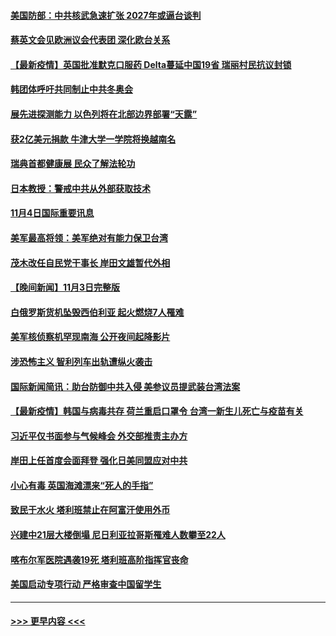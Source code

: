 #### [美国防部：中共核武急速扩张 2027年或逼台谈判](../pages/prog202/a103260704.md?t=11051001) 
#### [蔡英文会见欧洲议会代表团 深化欧台关系](../pages/prog202/a103260676.md?t=11051001) 
#### [【最新疫情】英国批准默克口服药 Delta蔓延中国19省 瑞丽村民抗议封锁](../pages/prog202/a103260483.md?t=11051001) 
#### [韩团体呼吁共同制止中共冬奥会](../pages/prog202/a103260367.md?t=11051001) 
#### [展先进探测能力 以色列将在北部边界部署“天露”](../pages/prog202/a103260321.md?t=11051001) 
#### [获2亿美元捐款 牛津大学一学院将换越南名](../pages/prog202/a103260324.md?t=11051001) 
#### [瑞典首都健康展 民众了解法轮功](../pages/prog202/a103260258.md?t=11051001) 
#### [日本教授：警戒中共从外部获取技术](../pages/prog202/a103260174.md?t=11051001) 
#### [11月4日国际重要讯息](../pages/prog202/a103260149.md?t=11051001) 
#### [美军最高将领：美军绝对有能力保卫台湾](../pages/prog202/a103260078.md?t=11051001) 
#### [茂木改任自民党干事长 岸田文雄暂代外相](../pages/prog202/a103260045.md?t=11051001) 
#### [【晚间新闻】11月3日完整版](../pages/prog202/a103259899.md?t=11051001) 
#### [白俄罗斯货机坠毁西伯利亚 起火燃烧7人罹难](../pages/prog202/a103259922.md?t=11051001) 
#### [美军核侦察机罕现南海 公开夜间起降影片](../pages/prog202/a103258860.md?t=11051001) 
#### [涉恐怖主义 智利列车出轨遭纵火袭击](../pages/prog202/a103259646.md?t=11051001) 
#### [国际新闻简讯：助台防御中共入侵 美参议员提武装台湾法案](../pages/prog202/a103259700.md?t=11051001) 
#### [【最新疫情】韩国与病毒共存 荷兰重启口罩令 台湾一新生儿死亡与疫苗有关](../pages/prog202/a103259495.md?t=11051001) 
#### [习近平仅书面参与气候峰会 外交部推责主办方](../pages/prog202/a103259462.md?t=11051001) 
#### [岸田上任首度会面拜登 强化日美同盟应对中共](../pages/prog202/a103259450.md?t=11051001) 
#### [小心有毒 英国海滩漂来“死人的手指”](../pages/prog202/a103259325.md?t=11051001) 
#### [致民于水火 塔利班禁止在阿富汗使用外币](../pages/prog202/a103259311.md?t=11051001) 
#### [兴建中21层大楼倒塌 尼日利亚拉哥斯罹难人数攀至22人](../pages/prog202/a103259298.md?t=11051001) 
#### [喀布尔军医院遇袭19死 塔利班高阶指挥官丧命](../pages/prog202/a103259225.md?t=11051001) 
#### [美国启动专项行动 严格审查中国留学生](../pages/prog202/a103259258.md?t=11051001) 

----
#### [ >>> 更早内容 <<< ](../indexes/prog202-earlier.md)
